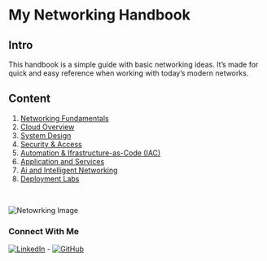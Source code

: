 
# My Networking Handbook 

## Intro
This handbook is a simple guide with basic networking ideas. It’s made for quick and easy reference when working with today’s modern networks.

## Content

1. [Networking Fundamentals](./1-networking-fundamentals/networking-fundamentals.md)
2. [Cloud Overview](.\2-cloud-overview/cloud-overview.md)
3. [System Design](.\3-system-design\system-design.md)
4. [Security & Access](.\4-security-and-access\security-and-access.md)
5. [Automation & Ifrastructure-as-Code (IAC)](.\5-automation-and-iac\automation-and-iac.md)
6. [Application and Services](.\6-applications-and-services\applications-and-services.md)
7. [Ai and Intelligent Networking](.\7-ai-and-intelligent-networking\ai-and-intelligent-networking.md)
8. [Deployment Labs](.\8-deployment-labs\deployment-labs.md)

</br>

![Netowrking Image](https://images.unsplash.com/photo-1655635643486-a17bc48771ff?ixlib=rb-4.1.0&ixid=M3wxMjA3fDB8MHxwaG90by1wYWdlfHx8fGVufDB8fHx8fA%3D%3D&auto=format&fit=crop&q=80&w=1332)

### Connect With Me 
[![LinkedIn](https://img.shields.io/badge/LinkedIn-Connect-blue "LinkedIn")](https://www.linkedin.com/in/zacharythomasallen/) - [![GitHub](https://img.shields.io/badge/GitHub-Profile-black "GitHub")](https://github.com/zacha0dev)
